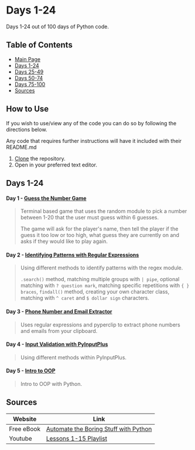 # Days 1-24

Days 1-24 out of 100 days of Python code.

## Table of Contents

- [Main Page](https://github.com/amyjtech/100DaysPython)
- [Days 1-24](https://github.com/amyjtech/100DaysPython/tree/main/days1-24)
- [Days 25-49](https://github.com/amyjtech/100DaysPython/tree/main/days25-49)
- [Days 50-74](https://github.com/amyjtech/100DaysPython/tree/main/days50-74)
- [Days 75-100](https://github.com/amyjtech/100DaysPython/tree/main/days75-100)
- [Sources](https://github.com/amyjtech/100DaysPython#sources)

## How to Use

If you wish to use/view any of the code you can do so by following the directions below.

Any code that requires further instructions will have it included with their README.md

1. [Clone](https://docs.github.com/en/github/creating-cloning-and-archiving-repositories/cloning-a-repository-from-github/cloning-a-repository) the repository.
2. Open in your preferred text editor.

## Days 1-24

#### Day 1 - [Guess the Number Game](https://github.com/amyjtech/100DaysPython/tree/main/days1-24/day1)

> Terminal based game that uses the random module to pick a number between 1-20 that the user must guess within 6 guesses.
>
> The game will ask for the player's name, then tell the player if the guess it too low or too high, what guess they are currently on and asks if they would like to play again.

#### Day 2 - [Identifying Patterns with Regular Expressions](https://github.com/amyjtech/100DaysPython/tree/main/days1-24/day2)

> Using different methods to identify patterns with the regex module.
>
> `.search()` method, matching multiple groups with `| pipe`, optional matching with `? question mark`, matching specific repetitions with `{ } braces`, `findall()` method, creating your own character class, matching with `^ caret` and `$ dollar sign` characters.

#### Day 3 - [Phone Number and Email Extractor](https://github.com/amyjtech/100DaysPython/tree/main/days1-24/day3)

> Uses regular expressions and pyperclip to extract phone numbers and emails from your clipboard.

#### Day 4 - [Input Validation with PyInputPlus](https://github.com/amyjtech/100DaysPython/tree/main/days1-24/day4)

> Using different methods within PyInputPlus.

#### Day 5 - [Intro to OOP](https://github.com/amyjtech/100DaysPython/tree/main/days1-24/day5)

> Intro to OOP with Python.

## Sources

| Website    | Link                                                                        |
| ---------- | --------------------------------------------------------------------------- |
| Free eBook | [Automate the Boring Stuff with Python](https://automatetheboringstuff.com) |
| Youtube    | [Lessons 1-15 Playlist](https://youtu.be/1F_OgqRuSdI)                       |
